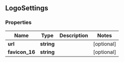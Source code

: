 ## LogoSettings

### Properties
Name | Type | Description | Notes
------------ | ------------- | ------------- | -------------
**url** | **string** |  | [optional] 
**favicon_16** | **string** |  | [optional] 


